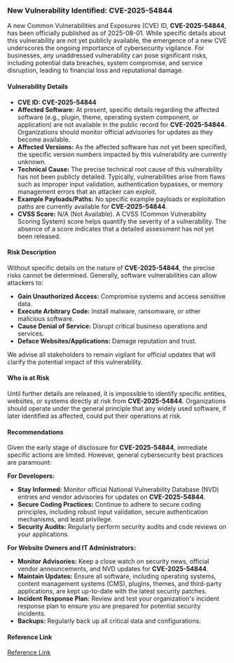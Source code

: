 ### New Vulnerability Identified: **CVE-2025-54844**

A new Common Vulnerabilities and Exposures (CVE) ID, **CVE-2025-54844**, has been officially published as of 2025-08-01. While specific details about this vulnerability are not yet publicly available, the emergence of a new CVE underscores the ongoing importance of cybersecurity vigilance. For businesses, any unaddressed vulnerability can pose significant risks, including potential data breaches, system compromise, and service disruption, leading to financial loss and reputational damage.

#### Vulnerability Details

*   **CVE ID:** **CVE-2025-54844**
*   **Affected Software:** At present, specific details regarding the affected software (e.g., plugin, theme, operating system component, or application) are not available in the public record for **CVE-2025-54844**. Organizations should monitor official advisories for updates as they become available.
*   **Affected Versions:** As the affected software has not yet been specified, the specific version numbers impacted by this vulnerability are currently unknown.
*   **Technical Cause:** The precise technical root cause of this vulnerability has not been publicly detailed. Typically, vulnerabilities arise from flaws such as improper input validation, authentication bypasses, or memory management errors that an attacker can exploit.
*   **Example Payloads/Paths:** No specific example payloads or exploitation paths are currently available for **CVE-2025-54844**.
*   **CVSS Score:** N/A (Not Available). A CVSS (Common Vulnerability Scoring System) score helps quantify the severity of a vulnerability. The absence of a score indicates that a detailed assessment has not yet been released.

#### Risk Description

Without specific details on the nature of **CVE-2025-54844**, the precise risks cannot be determined. Generally, software vulnerabilities can allow attackers to:

*   **Gain Unauthorized Access:** Compromise systems and access sensitive data.
*   **Execute Arbitrary Code:** Install malware, ransomware, or other malicious software.
*   **Cause Denial of Service:** Disrupt critical business operations and services.
*   **Deface Websites/Applications:** Damage reputation and trust.

We advise all stakeholders to remain vigilant for official updates that will clarify the potential impact of this vulnerability.

#### Who is at Risk

Until further details are released, it is impossible to identify specific entities, websites, or systems directly at risk from **CVE-2025-54844**. Organizations should operate under the general principle that any widely used software, if later identified as affected, could put their operations at risk.

#### Recommendations

Given the early stage of disclosure for **CVE-2025-54844**, immediate specific actions are limited. However, general cybersecurity best practices are paramount:

**For Developers:**

*   **Stay Informed:** Monitor official National Vulnerability Database (NVD) entries and vendor advisories for updates on **CVE-2025-54844**.
*   **Secure Coding Practices:** Continue to adhere to secure coding principles, including robust input validation, secure authentication mechanisms, and least privilege.
*   **Security Audits:** Regularly perform security audits and code reviews on your applications.

**For Website Owners and IT Administrators:**

*   **Monitor Advisories:** Keep a close watch on security news, official vendor announcements, and NVD updates for **CVE-2025-54844**.
*   **Maintain Updates:** Ensure all software, including operating systems, content management systems (CMS), plugins, themes, and third-party applications, are kept up-to-date with the latest security patches.
*   **Incident Response Plan:** Review and test your organization's incident response plan to ensure you are prepared for potential security incidents.
*   **Backups:** Regularly back up all critical data and configurations.

#### Reference Link

[Reference Link](#)